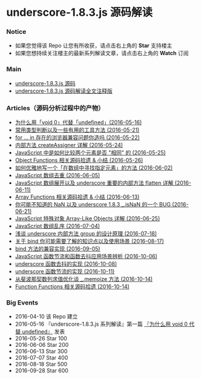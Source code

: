 # underscore-1.8.3.js 源码解读

### Notice

- 如果您觉得该 Repo 让您有所收获，请点击右上角的 **Star** 支持楼主
- 如果您想持续关注楼主的最新系列解读文章，请点击右上角的 **Watch** 订阅


### Main

- [underscore-1.8.3.js 源码](https://github.com/hanzichi/underscore-analysis/blob/master/underscore-1.8.3.js/src/underscore-1.8.3.js)
- [underscore-1.8.3.js 源码解读全文注释版](https://github.com/hanzichi/underscore-analysis/blob/master/underscore-1.8.3.js/underscore-1.8.3-analysis.js)


### Articles（源码分析过程中的产物）

- [为什么用「void 0」代替「undefined」(2016-05-16)](https://github.com/hanzichi/underscore-analysis/issues/1)
- [常用类型判断以及一些有用的工具方法 (2016-05-21)](https://github.com/hanzichi/underscore-analysis/issues/2)
- [for ... in 存在的浏览器兼容问题你造吗 (2016-05-22)](https://github.com/hanzichi/underscore-analysis/issues/3)
- [内部方法 createAssigner 详解 (2016-05-24)](https://github.com/hanzichi/underscore-analysis/issues/4)
- [JavaScript 中是如何比较两个元素是否 "相同" 的 (2016-05-25)](https://github.com/hanzichi/underscore-analysis/issues/5)
- [Object Functions 相关源码拾遗 & 小结 (2016-05-26)](https://github.com/hanzichi/underscore-analysis/issues/6)
- [如何优雅地写一个「在数组中寻找指定元素」的方法 (2016-06-02)](https://github.com/hanzichi/underscore-analysis/issues/8)
- [JavaScript 数组去重 (2016-06-05)](https://github.com/hanzichi/underscore-analysis/issues/9)
- [JavaScript 数组展开以及 underscore 重要的内部方法 flatten 详解 (2016-06-11)](https://github.com/hanzichi/underscore-analysis/issues/10)
- [Array Functions 相关源码拾遗 & 小结 (2016-06-13)](https://github.com/hanzichi/underscore-analysis/issues/12)
- [你可能不知道的 NaN 以及 underscore 1.8.3 _.isNaN 的一个 BUG (2016-06-21)](https://github.com/hanzichi/underscore-analysis/issues/13)
- [JavaScript 特殊对象 Array-Like Objects 详解 (2016-06-25)](https://github.com/hanzichi/underscore-analysis/issues/14)
- [JavaScript 数组乱序 (2016-07-04)](https://github.com/hanzichi/underscore-analysis/issues/15)
- [浅谈 underscore 内部方法 group 的设计原理 (2016-07-18)](https://github.com/hanzichi/underscore-analysis/issues/16)
- [关于 bind 你可能需要了解的知识点以及使用场景 (2016-08-17)](https://github.com/hanzichi/underscore-analysis/issues/18)
- [bind 方法的兼容实现 (2016-09-05)](https://github.com/hanzichi/underscore-analysis/issues/19)
- [JavaScript 函数节流和函数去抖应用场景辨析 (2016-10-06)](https://github.com/hanzichi/underscore-analysis/issues/20)
- [underscore 函数去抖的实现 (2016-10-08)](https://github.com/hanzichi/underscore-analysis/issues/21)
- [underscore 函数节流的实现 (2016-10-11)](https://github.com/hanzichi/underscore-analysis/issues/22)
- [从斐波那契数列求值优化谈 _.memoize 方法 (2016-10-14)](https://github.com/hanzichi/underscore-analysis/issues/23)
- [Function Functions 相关源码拾遗 (2016-10-14)](https://github.com/hanzichi/underscore-analysis/issues/24)



### Big Events

- 2016-04-10 该 Repo 建立
- 2016-05-16 『underscore-1.8.3.js 系列解读』第一篇 [『为什么用 void 0 代替 undefined』](https://github.com/hanzichi/underscore-analysis/issues/1) 发表
- 2016-05-26 Star 100
- 2016-06-06 Star 200
- 2016-06-13 Star 300
- 2016-07-07 Star 400
- 2016-08-18 Star 500
- 2016-09-28 Star 600